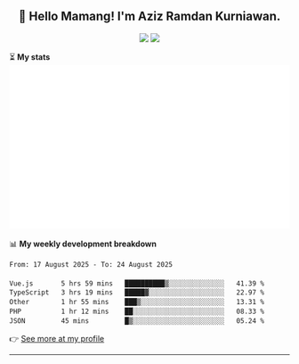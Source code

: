 <h2 align="center">👋 Hello Mamang! I'm Aziz Ramdan Kurniawan.</h2>  
<p align="center">
  <img src="https://komarev.com/ghpvc/?username=azizramdan">
  <img src="https://wakatime.com/badge/user/90056fa0-4c31-4eca-954e-2a3ac05896f9.svg">
</p>
    
⏳ **My stats**  
![](https://raw.githubusercontent.com/azizramdan/github-stats/master/generated/overview.svg#gh-dark-mode-only)

📊 **My weekly development breakdown**
<!--START_SECTION:waka-->

```txt
From: 17 August 2025 - To: 24 August 2025

Vue.js       5 hrs 59 mins   ██████████▒░░░░░░░░░░░░░░   41.39 %
TypeScript   3 hrs 19 mins   █████▓░░░░░░░░░░░░░░░░░░░   22.97 %
Other        1 hr 55 mins    ███▒░░░░░░░░░░░░░░░░░░░░░   13.31 %
PHP          1 hr 12 mins    ██░░░░░░░░░░░░░░░░░░░░░░░   08.33 %
JSON         45 mins         █▒░░░░░░░░░░░░░░░░░░░░░░░   05.24 %
```

<!--END_SECTION:waka-->
👉 [See more at my profile](https://wakatime.com/@azizramdan)
***
